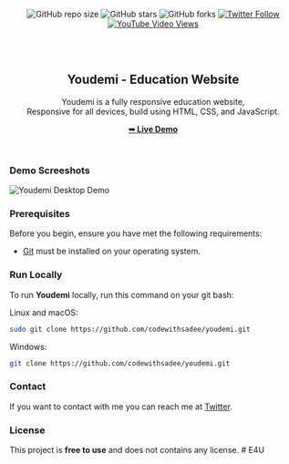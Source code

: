 <div align="center">
  
  ![GitHub repo size](https://img.shields.io/github/repo-size/codewithsadee/youdemi)
  ![GitHub stars](https://img.shields.io/github/stars/codewithsadee/youdemi?style=social)
  ![GitHub forks](https://img.shields.io/github/forks/codewithsadee/youdemi?style=social)
[![Twitter Follow](https://img.shields.io/twitter/follow/codewithsadee_?style=social)](https://twitter.com/intent/follow?screen_name=codewithsadee_)
  [![YouTube Video Views](https://img.shields.io/youtube/views/_7X7D631uQU?style=social)](https://youtu.be/_7X7D631uQU)

  <br />
  <br />

  <h2 align="center">Youdemi - Education Website</h2>

  Youdemi is a fully responsive education website, <br />Responsive for all devices, build using HTML, CSS, and JavaScript.

  <a href="https://codewithsadee.github.io/youdemi/"><strong>➥ Live Demo</strong></a>

</div>

<br />

### Demo Screeshots

![Youdemi Desktop Demo](./readme-images/desktop.png "Desktop Demo")

### Prerequisites

Before you begin, ensure you have met the following requirements:

* [Git](https://git-scm.com/downloads "Download Git") must be installed on your operating system.

### Run Locally

To run **Youdemi** locally, run this command on your git bash:

Linux and macOS:

```bash
sudo git clone https://github.com/codewithsadee/youdemi.git
```

Windows:

```bash
git clone https://github.com/codewithsadee/youdemi.git
```

### Contact

If you want to contact with me you can reach me at [Twitter](https://www.twitter.com/codewithsadee).

### License

This project is **free to use** and does not contains any license.
#   E 4 U  
 